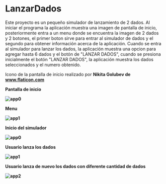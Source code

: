 # LanzarDados

Este proyecto es un pequeño simulador de lanzamiento de 2 dados.
Al iniciar el programa la aplicación muestra una imagen de pantalla de inicio, posteriormente entra a un menu donde se encuentra la imagen de 2 dados y 2 botones, el primer boton sirve para entrar al simulador de dados y el segundo para obtener información acerca de la aplicación. Cuando se entra al simulador para lanzar los dados, la aplicación muestra una opcion para agregar hasta 6 dados y el botón de "LANZAR DADOS", cuando se presiona inicialmente el botón "LANZAR DADOS", la aplicación muestra los dados seleccionados y el numero obtenido.

Icono de la pantalla de inicio realizado por <b>Nikita Golubev<b> de www.flaticon.com

Pantalla de inicio

![app0](https://github.com/darkcrow-dev/LanzarDados/assets/108247794/5f20ebb8-bb50-469e-871f-267d1eaa0204)

Menu

![app1](https://github.com/darkcrow-dev/LanzarDados/assets/108247794/cb58ee58-7331-4636-96db-b82d487b0222)

Inicio del simulador

![app0](https://github.com/darkcrow-dev/LanzarDados/assets/108247794/a641e1b1-fa6c-41bb-9592-c4df4c69d544)

Usuario lanza los dados 

![app1](https://github.com/darkcrow-dev/LanzarDados/assets/108247794/293c1e23-404d-4ff4-a883-1ac3cf5497db)

Usuario lanza de nuevo los dados con diferente cantidad de dados

![app2](https://github.com/darkcrow-dev/LanzarDados/assets/108247794/26992a95-c85b-4525-af70-16479e8a174f)
